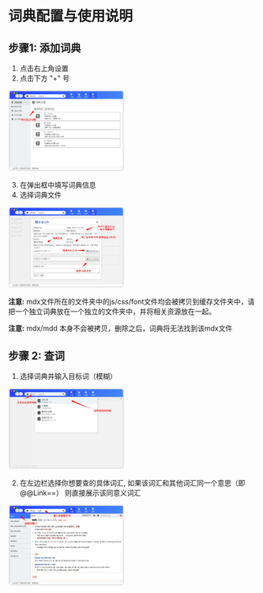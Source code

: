# 词典配置与使用说明

## 步骤1: 添加词典

1. 点击右上角设置
2. 点击下方 "+" 号

<img center src="pic_add_dict_btn.jpg" alt="pic_add_dict_btn.jpg" style="zoom: 23%;" />

3. 在弹出框中填写词典信息
4. 选择词典文件


<img center src="pic_add_dict_modal.jpg" alt="pic_add_dict_modal.jpg" style="zoom:23%;" />

**注意:** mdx文件所在的文件夹中的js/css/font文件均会被拷贝到缓存文件夹中，请把一个独立词典放在一个独立的文件夹中，并将相关资源放在一起。

**注意:** mdx/mdd 本身不会被拷贝，删除之后，词典将无法找到该mdx文件


## 步骤 2: 查词

1. 选择词典并输入目标词（模糊）

<img src="pic_usage_step1.jpg" alt="pic_usage_step1.jpg" style="zoom:23%;" />

2. 在左边栏选择你想要查的具体词汇, 如果该词汇和其他词汇同一个意思（即@@Link==） 则直接展示该同意义词汇

<img src="pic_usage_step2.jpg" alt="pic_usage_step2.jpg" style="zoom:23%;" />




